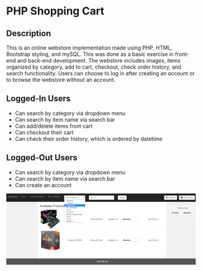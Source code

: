 # PHP Shopping Cart

## Description
This is an online webstore implementation made using PHP, HTML, Bootstrap styling, and mySQL. This was done as a basic exercise in front-end and back-end development. The webstore includes images, items organized by category, add to cart, checkout, check order history, and search functionality. Users can choose to log in after creating an account or to browse the webstore without an account. 

## Logged-In Users

* Can search by category via dropdown menu
* Can search by item name via search bar
* Can add/delete items from cart
* Can checkout their cart
* Can check their order history, which is ordered by datetime

## Logged-Out Users

* Can search by category via dropdown menu
* Can search by item name via search bar
* Can create an account

![](screenshots/search.png)




